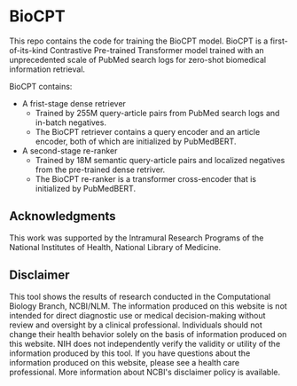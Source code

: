 # BioCPT

This repo contains the code for training the BioCPT model. BioCPT is a first-of-its-kind Contrastive Pre-trained Transformer model trained with an unprecedented scale of PubMed search logs for zero-shot biomedical information retrieval. 

BioCPT contains:
- A frist-stage dense retriever
  - Trained by 255M query-article pairs from PubMed search logs and in-batch negatives. 
  - The BioCPT retriever contains a query encoder and an article encoder, both of which are initialized by PubMedBERT.   
- A second-stage re-ranker
  - Trained by 18M semantic query-article pairs and localized negatives from the pre-trained dense retriver. 
  - The BioCPT re-ranker is a transformer cross-encoder that is initialized by PubMedBERT.

## Acknowledgments

This work was supported by the Intramural Research Programs of the National Institutes of Health, National Library of Medicine.

## Disclaimer

This tool shows the results of research conducted in the Computational Biology Branch, NCBI/NLM. The information produced on this website is not intended for direct diagnostic use or medical decision-making without review and oversight by a clinical professional. Individuals should not change their health behavior solely on the basis of information produced on this website. NIH does not independently verify the validity or utility of the information produced by this tool. If you have questions about the information produced on this website, please see a health care professional. More information about NCBI's disclaimer policy is available.
